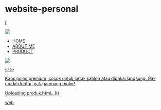 # website-personal
[<html>

<head>
    <title>PRODUCT</title>
</head>

<body>
    <div class="banner-card">
     <img src="la.jpg" class="img-banner
    
 
    <h2>1. Deskripsi Produk Kaos Polos (Umum - Netral)</h2>
    <ul>
        <li>Tersedia dalam berbagai ukuran (SXXL)</li>  
        <l1>Kaos polos berbahan cotton combed 100%</li>
        <li>Pilihan warna lengkap</li>
        <li>Jahitan rapi dan kuat</li>
        <li>Bahan tidak panas & mudah menyerap keringat</li>
    
    <h2>2. Deskripsi Produk Fokus ke Bahan (Cotton Combed 30s/24s)</h2>  
   
        <li>Dibuat dari bahan cotton combed 30s</li>
        <li>Cocok untuk pria & wanita (unisex)</li>
        <li>Ready banyak warna</li>
        <li>Bisa custom sablon</li>
        <li>Nyaman dipakai sehari-hari</li>
        <li>Harga terjangkau</li>
    </div>
  
   
    

    </ul>
</body>
</html>
*,
html {
    margin: 0;
    padding: 0;
    box-sizing: border-box;
}
body {
    background-color: #49494d;
    font-family: Arial, sans-serif;
    color: #f8f8f8;
}

.navigator {
    display: flex;
    justify-content: center;
    align-items: center;
    height: 10vh;
    width: 100%;
    height: 100px;
    
  }

 .ul-navbar{
       display: flex;
       height: 100px;
       justify-content: center;
       align-items: center;
       height: 10vh;
}

    .li-navbar {
        padding: 20px;
        font-size: 20px;
        list-style-type: none;
        margin : 5px;
        font size: 20px;
    }

    .li-navbar:hover {
        background-color: #c72727;
        border-radius: 8px;
        transition: .2s ease-in-out;
        transition-delay: .3s;
    }
    .a-navbar {
        text-decoration: none;
        color: #f5f3f3;
        transition: color 0.3s ease;
        
        
        
    }
    .counten Q {
        background-color: #ffffff;
        display: flex;
        justify-content: center;
        align-items: center;
        height: 80px;
        height: 80vh;
    }

    .img-q {
        width: 100%;
        height: 100%;    
        height: 80vh;
        
        
     }

    .footer {
        background-color: #333333;
        color: white;
        text-align: center;
        padding: 10px;
        position: fixed;
        bottom: 0;
        width: 100%;
    }

    .banner-card {
        position: relative;
    }
    
<html>
    <head>
        <title>ABOUT ME</title>
    </head>
    <body>
        <h1>Halo! Kami adalah brand lokal yang fokus menjual kaos polos berkualitas premium dengan harga terjangkau.

Semua produk kami dibuat dari bahan pilihan, nyaman dipakai, dan cocok untuk kamu yang suka tampil simpel tapi tetap keren.

Bisa dipakai sendiri, buat komunitas, atau bahkan untuk usaha sablon kamu!

        </h1>
        <h2>VISI & MISI</h2>
        <p>Visi kami adalah menjadi brand kaos polos terkemuka di Indonesia dengan produk berkualitas tinggi dan harga terjangkau.</p>
        <p>Misi kami adalah menyediakan kaos polos yang nyaman, awet, dan stylish untuk semua kalangan.</p>
        <h2>KEUNGGULAN KAMI</h2>
        <ul>
            <li>Bahan cotton combed 100% yang adem dan tidak mudah melar</li>
            <li>Jahitan rapi dan kuat</li>
            <li>Tersedia dalam berbagai ukuran dan warna</li>
            <li>Cocok untuk dipakai sehari-hari atau sebagai bahan dasar sablon</li>
            <li>Pengiriman cepat ke seluruh Indonesia</li>
            <li>Pelayanan pelanggan yang responsif dan ramah</li>
            <li>Harga terjangkau tanpa mengorbankan kualitas</li>
            <li>Produk lokal yang mendukung industri dalam negeri</li>
            <li>Komitmen terhadap keberlanjutan dan lingkungan</li>
            <li>Garansi kepuasan pelanggan</li>
            <li>Promo dan diskon menarik setiap bulannya</li>
            <li>Testimoni positif dari pelanggan setia kami</li>
            <li>Desain simpel namun tetap stylish</li>
            <li>kontak personal: Yusuf 0831131435</li>

        
        </ul>
</h1>


    </body>
</html>
<html>
<head>
    <title>QUI'RIN</title>
    <link rel="stylesheet" href="style q.css">
    </head>
    <body>
<!-- NAVIGATOR BAR -->
<div class="navigator">
    <ul class="ul-navbar">
        <li class="li-navbar">
            <a href="#" class="a-navbar">HOME</a>
        </li>
        <li class="li-navbar">
            <a href="about.html" class="a-navbar">ABOUT ME</a>
        </li>
        <li class="li-navbar">
            <a href="produk.html" class="a-navbar">PRODUCT</a>
        </li>
    </ul>
</div>
<!-- NAVIGATOR DONE -->

<!-- COUNTEN 1 -->
<div class="counten Q">
    <a href="VID Q anak.mp4">
        <img src="project Q.jpg" class="img-q"/>
   
    </a>

 
</div>
<!-- COUNTEN 1 END -->

<!-- FOOTER -->
<div class="footer">
        <p class="p-footer">
Kaos polos premium, cocok untuk cetak sablon atau dipakai langsung.
Gak mudah luntur, gak gampang molor!
</div>
<!-- FOOTER END -->
    </body>

   
</html>Uploading produk.html…]()

web
